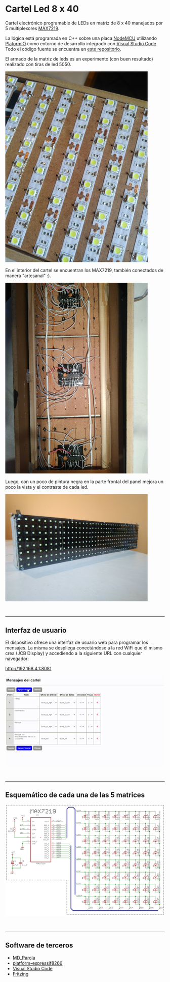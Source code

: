 # Cartel Led 8 x 40

Cartel electrónico programable de LEDs en matriz de 8 x 40 manejados por 5 multiplexores [MAX7219](misc/max7219.pdf).

La lógica está programada en C++ sobre una placa [NodeMCU](https://github.com/nodemcu) utilizando [PlatormIO](https://platformio.org/) como entorno de desarrollo integrado con [Visual Studio Code](https://code.visualstudio.com/). Todo el código fuente se encuentra en <a href="https://github.com/jcbryksa/cartel-led-8x40" target="_blank">este repositorio</a>.

[](https://www.youtube.com/watch?v=uIsm9Eb4sG4)

El armado de la matriz de leds es un experimento (con buen resultado) realizado con tiras de led 5050.

<img src="misc/tiras-led-01.jpg" width="450" />

En el interior del cartel se encuentran los MAX7219, también conectados de manera "artesanal" :).

<img src="misc/interior-01.jpg" width="450" />

Luego, con un poco de pintura negra en la parte frontal del panel mejora un poco la vista y el contraste de cada led.

<img src="misc/frente-01.jpg" width="450" />

&nbsp;

---

## Interfaz de usuario

El dispositivo ofrece una interfaz de usuario web para programar los mensajes. La misma se despliega conectándose a la red WiFi que él mismo crea (JCB Display) y accediendo a la siguiente URL con cualquier navegador:

http://192.168.4.1:8081

![Interfaz web](misc/cartel-led-interfaz-web.gif)

&nbsp;

---

## Esquemático de cada una de las 5 matrices

![Diagrama esquemático](misc/esquematico-matriz.png)

&nbsp;

---


## Software de terceros

* [MD_Parola](https://github.com/MajicDesigns/MD_Parola)
* [platform-espressif8266](https://github.com/platformio/platform-espressif8266)
* [Visual Studio Code](https://code.visualstudio.com/)
* [Fritzing](https://fritzing.org/)

